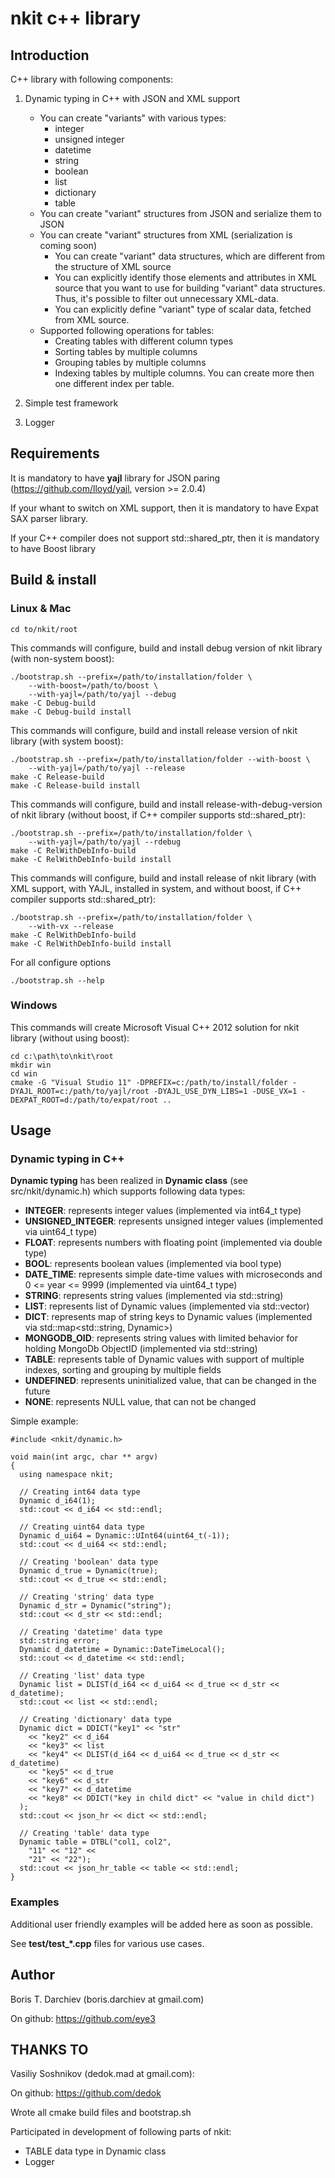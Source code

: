 # nkit c++ library

## Introduction

C++ library with following components:

1. Dynamic typing in C++ with JSON and XML support
	- You can create "variants" with various types:
		* integer
		* unsigned integer
		* datetime
		* string
		* boolean
		* list
		* dictionary
		* table
	- You can create "variant" structures from JSON and serialize them to JSON
	- You can create "variant" structures from XML (serialization is coming soon)
		* You can create "variant" data structures, which are different from the 
		  structure of XML source
		* You can explicitly identify those elements and attributes in XML source
		  that you want to use for building "variant" data structures.
		  Thus, it's possible to filter out unnecessary XML-data.
		* You can explicitly define "variant" type of scalar data, fetched from
		  XML source.
	- Supported following operations for tables:
		* Creating tables with different column types
		* Sorting tables by multiple columns
		* Grouping tables by multiple columns
		* Indexing tables by multiple columns.
		  You can create more then one different index per table.

2. Simple test framework

3. Logger

## Requirements

It is mandatory to have **yajl** library for JSON paring
(https://github.com/lloyd/yajl, version >= 2.0.4)

If your whant to switch on XML support, then it is mandatory to have Expat
SAX parser library.

If your C++ compiler does not support std::shared_ptr, then it is mandatory
to have Boost library

## Build & install
### Linux & Mac

    cd to/nkit/root

This commands will configure, build and install debug version of nkit library
(with non-system boost):

    ./bootstrap.sh --prefix=/path/to/installation/folder \
    	--with-boost=/path/to/boost \
        --with-yajl=/path/to/yajl --debug
    make -C Debug-build
    make -C Debug-build install

This commands will configure, build and install release version of nkit library
(with system boost):

    ./bootstrap.sh --prefix=/path/to/installation/folder --with-boost \
        --with-yajl=/path/to/yajl --release
    make -C Release-build
    make -C Release-build install

This commands will configure, build and install release-with-debug-version of
nkit library (without boost, if C++ compiler supports std::shared_ptr):

    ./bootstrap.sh --prefix=/path/to/installation/folder \
    	--with-yajl=/path/to/yajl --rdebug
    make -C RelWithDebInfo-build
    make -C RelWithDebInfo-build install

This commands will configure, build and install release of nkit library
(with XML support, with YAJL, installed in system, and without boost,
if C++ compiler supports std::shared_ptr):

    ./bootstrap.sh --prefix=/path/to/installation/folder \
    	--with-vx --release
    make -C RelWithDebInfo-build
    make -C RelWithDebInfo-build install

For all configure options

    ./bootstrap.sh --help
    
### Windows

This commands will create Microsoft Visual C++ 2012 solution for nkit library
(without using boost):

    cd c:\path\to\nkit\root
    mkdir win
    cd win
    cmake -G "Visual Studio 11" -DPREFIX=c:/path/to/install/folder -DYAJL_ROOT=c:/path/to/yajl/root -DYAJL_USE_DYN_LIBS=1 -DUSE_VX=1 -DEXPAT_ROOT=d:/path/to/expat/root ..
    

## Usage

### Dynamic typing in C++

**Dynamic typing** has been realized in **Dynamic class** (see src/nkit/dynamic.h)
which supports following data types:

- **INTEGER**: represents integer values (implemented via int64_t type)
- **UNSIGNED_INTEGER**: represents unsigned integer values (implemented via uint64_t type)
- **FLOAT**: represents numbers with floating point (implemented via double type)
- **BOOL**: represents boolean values (implemented via bool type)
- **DATE_TIME**: represents simple date-time values with microseconds and 0 <= year <= 9999 (implemented via uint64_t type)
- **STRING**: represents string values (implemented via std::string)
- **LIST**: represents list of Dynamic values (implemented via std::vector<Dynamic>)
- **DICT**: represents map of string keys to Dynamic values (implemented via std::map<std::string, Dynamic>)
- **MONGODB_OID**: represents string values with limited behavior for holding MongoDb ObjectID (implemented via std::string)
- **TABLE**: represents table of Dynamic values with support of multiple indexes, sorting and grouping by multiple fields
- **UNDEFINED**: represents uninitialized value, that can be changed in the future
- **NONE**: represents NULL value, that can not be changed

Simple example:

    #include <nkit/dynamic.h>
    
    void main(int argc, char ** argv)
    {
      using namespace nkit;
    
      // Creating int64 data type
      Dynamic d_i64(1);
      std::cout << d_i64 << std::endl;
    
      // Creating uint64 data type
      Dynamic d_ui64 = Dynamic::UInt64(uint64_t(-1));
      std::cout << d_ui64 << std::endl;
    
      // Creating 'boolean' data type
      Dynamic d_true = Dynamic(true);
      std::cout << d_true << std::endl;
    
      // Creating 'string' data type
      Dynamic d_str = Dynamic("string");
      std::cout << d_str << std::endl;
    
      // Creating 'datetime' data type
      std::string error;
      Dynamic d_datetime = Dynamic::DateTimeLocal();
      std::cout << d_datetime << std::endl;
    
      // Creating 'list' data type
      Dynamic list = DLIST(d_i64 << d_ui64 << d_true << d_str << d_datetime);
      std::cout << list << std::endl;
    
      // Creating 'dictionary' data type
      Dynamic dict = DDICT("key1" << "str"
        << "key2" << d_i64
        << "key3" << list
        << "key4" << DLIST(d_i64 << d_ui64 << d_true << d_str << d_datetime)
        << "key5" << d_true
        << "key6" << d_str
        << "key7" << d_datetime
        << "key8" << DDICT("key in child dict" << "value in child dict")
      );
      std::cout << json_hr << dict << std::endl;
    
      // Creating 'table' data type
      Dynamic table = DTBL("col1, col2",
        "11" << "12" <<
        "21" << "22");
      std::cout << json_hr_table << table << std::endl;
    }

### Examples

Additional user friendly examples will be added here as soon as possible.

See **test/test_*.cpp** files for various use cases.

## Author

Boris T. Darchiev (boris.darchiev at gmail.com)

On github: https://github.com/eye3

## THANKS TO

Vasiliy Soshnikov (dedok.mad at gmail.com):

On github: https://github.com/dedok

Wrote all cmake build files and bootstrap.sh

Participated in development of following parts of nkit:
- TABLE data type in Dynamic class
- Logger

